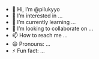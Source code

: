 - 👋 Hi, I’m @pilukyyo
- 👀 I’m interested in ...
- 🌱 I’m currently learning ...
- 💞️ I’m looking to collaborate on ...
- 📫 How to reach me ...
- 😄 Pronouns: ...
- ⚡ Fun fact: ...

<!---
pilukyyo/pilukyyo is a ✨ special ✨ repository because its `README.md` (this file) appears on your GitHub profile.
You can click the Preview link to take a look at your changes.
--->
